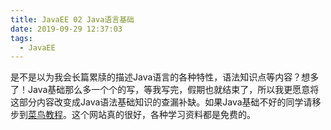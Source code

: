 ```yaml
---
title: JavaEE 02 Java语言基础
date: 2019-09-29 12:37:03
tags:
  - JavaEE
---
```


是不是以为我会长篇累牍的描述Java语言的各种特性，语法知识点等内容？想多了！Java基础那么多一个个的写，等我写完，假期也就结束了，所以我更愿意将这部分内容改变成Java语法基础知识的查漏补缺。如果Java基础不好的同学请移步到[菜鸟教程](https://www.runoob.com/java/java-tutorial.html)。这个网站真的很好，各种学习资料都是免费的。

<!--more-->



